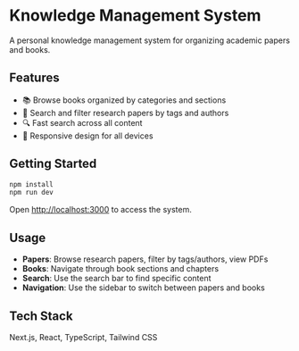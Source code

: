 # Knowledge Management System

A personal knowledge management system for organizing academic papers and books.

## Features

- 📚 Browse books organized by categories and sections
- 📄 Search and filter research papers by tags and authors
- 🔍 Fast search across all content
- 📱 Responsive design for all devices

## Getting Started

```bash
npm install
npm run dev
```

Open [http://localhost:3000](http://localhost:3000) to access the system.

## Usage

- **Papers**: Browse research papers, filter by tags/authors, view PDFs
- **Books**: Navigate through book sections and chapters
- **Search**: Use the search bar to find specific content
- **Navigation**: Use the sidebar to switch between papers and books

## Tech Stack

Next.js, React, TypeScript, Tailwind CSS
